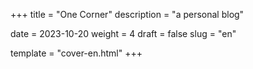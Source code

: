 +++
title = "One Corner"
description = "a personal blog"

date = 2023-10-20
weight = 4
draft = false
slug = "en"

template = "cover-en.html"
+++
